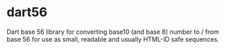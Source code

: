 # dart56
Dart base 56 library for converting base10 (and base 8) number to / from base 56 for use as small, readable and usually HTML-ID safe sequences.
